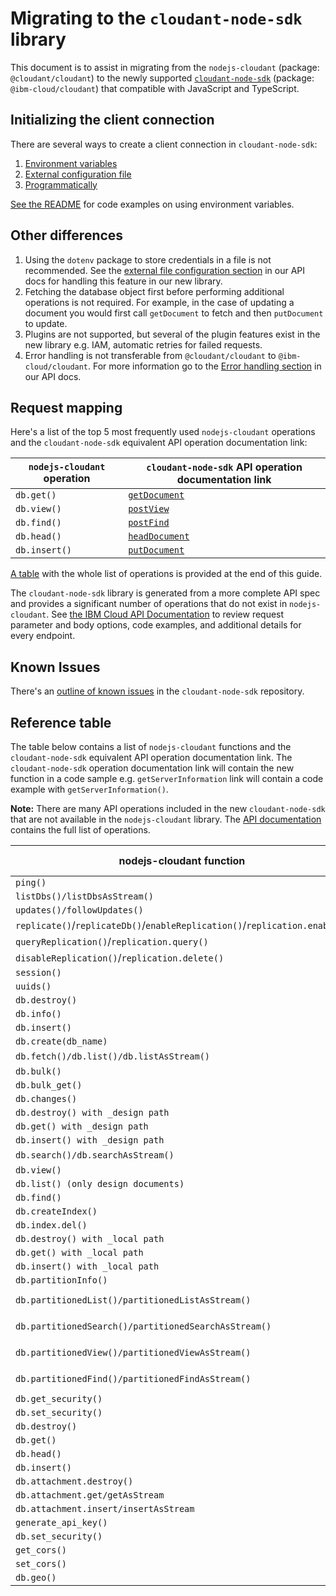 # Migrating to the `cloudant-node-sdk` library
This document is to assist in migrating from the `nodejs-cloudant` (package: `@cloudant/cloudant`) to the newly supported [`cloudant-node-sdk`](https://github.com/IBM/cloudant-node-sdk) (package: `@ibm-cloud/cloudant`) that compatible with JavaScript and TypeScript.

## Initializing the client connection
There are several ways to create a client connection in `cloudant-node-sdk`:
1. [Environment variables](https://github.com/IBM/cloudant-node-sdk#authentication-with-environment-variables)
2. [External configuration file](https://github.com/IBM/cloudant-node-sdk#authentication-with-external-configuration)
3. [Programmatically](https://github.com/IBM/cloudant-node-sdk#programmatic-authentication)

[See the README](https://github.com/IBM/cloudant-node-sdk#code-examples) for code examples on using environment variables.

## Other differences
1. Using the `dotenv` package to store credentials in a file is not recommended. See the [external file configuration section](https://github.com/IBM/cloudant-node-sdk#authentication-with-external-configuration) in our API docs for handling this feature in our new library.
1. Fetching the database object first before performing additional operations is not required. For example, in the case of updating a document you would first call `getDocument` to fetch and then `putDocument` to update.
1. Plugins are not supported, but several of the plugin features exist in the new library e.g. IAM, automatic retries for failed requests.
1. Error handling is not transferable from `@cloudant/cloudant` to `@ibm-cloud/cloudant`. For more information go to the [Error handling section](https://cloud.ibm.com/apidocs/cloudant?code=node#error-handling) in our API docs.

## Request mapping
Here's a list of the top 5 most frequently used `nodejs-cloudant` operations and the `cloudant-node-sdk` equivalent API operation documentation link:

| `nodejs-cloudant` operation | `cloudant-node-sdk` API operation documentation link |
|-----------------------------|---------------------------------|
|`db.get()`                   |[`getDocument`](https://cloud.ibm.com/apidocs/cloudant?code=node#getdocument)|
|`db.view()`                  |[`postView`](https://cloud.ibm.com/apidocs/cloudant?code=node#postview)|
|`db.find()`                  |[`postFind`](https://cloud.ibm.com/apidocs/cloudant?code=node#postfind)|
|`db.head()`                  |[`headDocument`](https://cloud.ibm.com/apidocs/cloudant?code=node#headdocument)|
|`db.insert()`                |[`putDocument`](https://cloud.ibm.com/apidocs/cloudant?code=node#putdocument)|

[A table](#reference-table) with the whole list of operations is provided at the end of this guide.

The `cloudant-node-sdk` library is generated from a more complete API spec and provides a significant number of operations that do not exist in `nodejs-cloudant`. See [the IBM Cloud API Documentation](https://cloud.ibm.com/apidocs/cloudant) to review request parameter and body options, code examples, and additional details for every endpoint.

## Known Issues
There's an [outline of known issues](https://github.com/IBM/cloudant-node-sdk/blob/master/KNOWN_ISSUES.md) in the `cloudant-node-sdk` repository.

## Reference table
The table below contains a list of `nodejs-cloudant` functions and the `cloudant-node-sdk` equivalent API operation documentation link.  The `cloudant-node-sdk` operation documentation link will contain the new function in a code sample e.g. `getServerInformation` link will contain a code example with `getServerInformation()`.

**Note:** There are many API operations included in the new `cloudant-node-sdk` that are not available in the `nodejs-cloudant` library. The [API documentation](https://cloud.ibm.com/apidocs/cloudant?code=node) contains the full list of operations.

|nodejs-cloudant function | cloudant-node-sdk function reference |
|-------------------------|--------------------------------------|
|`ping()`|[`getServerInformation`](https://cloud.ibm.com/apidocs/cloudant?code=node#getserverinformation)|
|`listDbs()/listDbsAsStream()`|[`getAllDbs`](https://cloud.ibm.com/apidocs/cloudant?code=node#getalldbs)|
|`updates()/followUpdates()`|[`getDbUpdates`](https://cloud.ibm.com/apidocs/cloudant?code=node#getdbupdates)|
|`replicate()`/`replicateDb()`/`enableReplication()`/`replication.enable()`|[`putReplicationDocument`](https://cloud.ibm.com/apidocs/cloudant?code=node#putreplicationdocument)|
|`queryReplication()`/`replication.query()`|[`getSchedulerDocument`](https://cloud.ibm.com/apidocs/cloudant?code=node#getschedulerdocument)|
|`disableReplication()`/`replication.delete()`|[`deleteReplicationDocument`](https://cloud.ibm.com/apidocs/cloudant?code=node#deletereplicationdocument)|
|`session()`|[`getSessionInformation`](https://cloud.ibm.com/apidocs/cloudant?code=node#getsessioninformation)|
|`uuids()`|[`getUuids`](https://cloud.ibm.com/apidocs/cloudant?code=node#getuuids)|
|`db.destroy()`|[`deleteDatabase`](https://cloud.ibm.com/apidocs/cloudant?code=node#deletedatabase)|
|`db.info()`|[`getDatabaseInformation`](https://cloud.ibm.com/apidocs/cloudant?code=node#getdatabaseinformation)|
|`db.insert()`|[`postDocument`](https://cloud.ibm.com/apidocs/cloudant?code=node#postdocument)|
|`db.create(db_name)`|[`putDatabase`](https://cloud.ibm.com/apidocs/cloudant?code=node#putdatabase)|
|`db.fetch()/db.list()/db.listAsStream()`|[`postAllDocs`, `postAllDocsAsStream`](https://cloud.ibm.com/apidocs/cloudant?code=node#postalldocs)|
|`db.bulk()`|[`postBulkDocs`](https://cloud.ibm.com/apidocs/cloudant?code=node#postbulkdocs)|
|`db.bulk_get()`|[`postBulkGet`](https://cloud.ibm.com/apidocs/cloudant?code=node#postbulkget)|
|`db.changes()`|[`postChanges`](https://cloud.ibm.com/apidocs/cloudant?code=node#postchanges-databases)|
|`db.destroy() with _design path`|[`deleteDesignDocument`](https://cloud.ibm.com/apidocs/cloudant?code=node#deletedesigndocument)|
|`db.get() with _design path`|[`getDesignDocument`](https://cloud.ibm.com/apidocs/cloudant?code=node#getdesigndocument)|
|`db.insert() with _design path`|[`putDesignDocument`](https://cloud.ibm.com/apidocs/cloudant?code=node#putdesigndocument)|
|`db.search()/db.searchAsStream()`|[`postSearch`, `postSearchAsStream`](https://cloud.ibm.com/apidocs/cloudant?code=node#postsearch)|
|`db.view()`|[`postView`](https://cloud.ibm.com/apidocs/cloudant?code=node#postview)|
|`db.list() (only design documents)`|[`postDesignDocs`](https://cloud.ibm.com/apidocs/cloudant?code=node#postdesigndocs)|
|`db.find()`|[`postFind`](https://cloud.ibm.com/apidocs/cloudant?code=node#postfind)|
|`db.createIndex()`|[`postIndex`](https://cloud.ibm.com/apidocs/cloudant?code=node#postindex)|
|`db.index.del()`|[`deleteIndex`](https://cloud.ibm.com/apidocs/cloudant?code=node#deleteindex)|
|`db.destroy() with _local path`|[`deleteLocalDocument`](https://cloud.ibm.com/apidocs/cloudant?code=node#deletelocaldocument)|
|`db.get() with _local path`|[`getLocalDocument`](https://cloud.ibm.com/apidocs/cloudant?code=node#getlocaldocument)|
|`db.insert() with _local path`|[`putLocalDocument`](https://cloud.ibm.com/apidocs/cloudant?code=node#putlocaldocument)|
|`db.partitionInfo()`|[`getPartitionInformation`](https://cloud.ibm.com/apidocs/cloudant?code=node#getpartitioninformation)|
|`db.partitionedList()/partitionedListAsStream()`|[`postPartitionAllDocs`, `postPartitionAllDocsAsStream`](https://cloud.ibm.com/apidocs/cloudant?code=node#postpartitionalldocs)|
|`db.partitionedSearch()/partitionedSearchAsStream()`|[`postPartitionSearch`, `postPartitionSearchAsStream`](https://cloud.ibm.com/apidocs/cloudant?code=node#postpartitionsearch)|
|`db.partitionedView()/partitionedViewAsStream()`|[`postPartitionView`, `postPartitionViewAsStream`](https://cloud.ibm.com/apidocs/cloudant?code=node#postpartitionview)|
|`db.partitionedFind()/partitionedFindAsStream()`|[`postPartitionFind`, `postPartitionFindAsStream`](https://cloud.ibm.com/apidocs/cloudant?code=node#postpartitionfind-queries)|
|`db.get_security()`|[`getSecurity`](https://cloud.ibm.com/apidocs/cloudant?code=node#getsecurity)|
|`db.set_security()`|[`putSecurity`](https://cloud.ibm.com/apidocs/cloudant?code=node#putsecurity)|
|`db.destroy()`|[`deleteDocument`](https://cloud.ibm.com/apidocs/cloudant?code=node#deletedocument)|
|`db.get()`|[`getDocument`](https://cloud.ibm.com/apidocs/cloudant?code=node#getdocument)|
|`db.head()`|[`headDocument`](https://cloud.ibm.com/apidocs/cloudant?code=node#headdocument)|
|`db.insert()`|[`putDocument`](https://cloud.ibm.com/apidocs/cloudant?code=node#putdocument)|
|`db.attachment.destroy()`|[`deleteAttachment`](https://cloud.ibm.com/apidocs/cloudant?code=node#deleteattachment)|
|`db.attachment.get/getAsStream`|[`getAttachment`](https://cloud.ibm.com/apidocs/cloudant?code=node#getattachment)|
|`db.attachment.insert/insertAsStream`|[`putAttachment`](https://cloud.ibm.com/apidocs/cloudant?code=node#putattachment)|
|`generate_api_key()`|[`postApiKeys`](https://cloud.ibm.com/apidocs/cloudant?code=node#postapikeys)|
|`db.set_security()`|[`putCloudantSecurityConfiguration`](https://cloud.ibm.com/apidocs/cloudant?code=node#putcloudantsecurity)|
|`get_cors()`|[`getCorsInformation`](https://cloud.ibm.com/apidocs/cloudant?code=node#getcorsinformation)|
|`set_cors()`|[`putCorsConfiguration`](https://cloud.ibm.com/apidocs/cloudant?code=node#putcorsconfiguration)|
|`db.geo()`|[`getGeo`](https://cloud.ibm.com/apidocs/cloudant?code=node#getgeo)|
